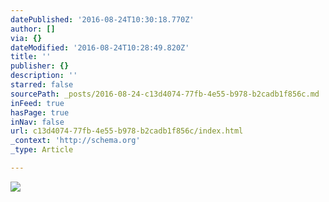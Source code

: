 ```yaml
---
datePublished: '2016-08-24T10:30:18.770Z'
author: []
via: {}
dateModified: '2016-08-24T10:28:49.820Z'
title: ''
publisher: {}
description: ''
starred: false
sourcePath: _posts/2016-08-24-c13d4074-77fb-4e55-b978-b2cadb1f856c.md
inFeed: true
hasPage: true
inNav: false
url: c13d4074-77fb-4e55-b978-b2cadb1f856c/index.html
_context: 'http://schema.org'
_type: Article

---
```

![](https://the-grid-user-content.s3-us-west-2.amazonaws.com/f2128e03-5575-4ac9-86b6-86d34bf60f41.jpg)